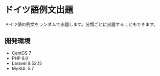 # ドイツ語例文出題

ドイツ語の例文をランダムで出題します。分類ごとに出題することもできます。

## 開発環境
* CentOS 7
* PHP 8.0
* Laravel 9.52.15
* MySQL 5.7